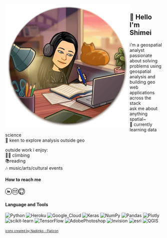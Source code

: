 <img align="left" src="892d48c524f379e662dd2fd3591ea626bee04ec4dba525b14a1ab2207a4efa8d.0.png" alt="my banner" title="Optional title">

## 👋 Hello I'm Shimei
i’m a geospatial analyst  
passionate about solving problems using geospatial analysis and building geo web applications across the stack  
ask me about anything spatial~  
🌱 currently learning data science   
🤔 keen to explore analysis outside geo

outside work i enjoy:  
:climbing_woman: climbing  
:books:reading  
:notes: music/arts/cultural events

#### How to reach me

<a href="https://www.linkedin.com/in/shimei-he-58733741/"> <img align="left" src="linkedin.png" alt="Shimei | LinkedIn" width="21px"/></a>
<a href="mailto:shimei.he@protonmail.com"> <img align="left" src="email.png" alt="Shimei | Email" width="21px"/> </a>
<a href="https://github.com/smhurf" rel="nofollow noreferrer"> <img src="github.png" alt="Shimei | Github" width="21px"/> </a>

#### Language and Tools

![Python](https://img.shields.io/badge/Python-3776AB?style=for-the-badge&logo=python&logoColor=white)
![Heroku](https://img.shields.io/badge/Heroku-430098?style=for-the-badge&logo=heroku&logoColor=white)
![Google_Cloud](https://img.shields.io/badge/Google_Cloud-4285F4?style=for-the-badge&logo=google-cloud&logoColor=white)
![Keras](https://img.shields.io/badge/Keras-%23D00000.svg?style=for-the-badge&logo=Keras&logoColor=white)
![NumPy](https://img.shields.io/badge/numpy-%23013243.svg?style=for-the-badge&logo=numpy&logoColor=white)
![Pandas](https://img.shields.io/badge/pandas-%23150458.svg?style=for-the-badge&logo=pandas&logoColor=white)
![Plotly](https://img.shields.io/badge/Plotly-%233F4F75.svg?style=for-the-badge&logo=plotly&logoColor=white)
![scikit-learn](https://img.shields.io/badge/scikit--learn-%23F7931E.svg?style=for-the-badge&logo=scikit-learn&logoColor=white)
![TensorFlow](https://img.shields.io/badge/TensorFlow-%23FF6F00.svg?style=for-the-badge&logo=TensorFlow&logoColor=white)
![AdobePhotoshop](https://img.shields.io/badge/Adobe%20Photoshop-31A8FF?style=for-the-badge&logo=Adobe%20Photoshop&logoColor=black)
![Invision](https://img.shields.io/badge/invision-FF3366?style=for-the-badge&logo=invision&logoColor=white)
![esri](https://img.shields.io/badge/-ArcGIS-lightblue?style=for-the-badge&logo=googleearth)
![ QGIS](https://img.shields.io/badge/-QGIS-green?style=for-the-badge&logo=qgis)

<a href="https://www.flaticon.com/free-icons/sql-server" title="icons">
<font size="-2">icons created by Nadiinko - Flaticon</font>
</a>
<!--
**smhurf/smhurf** is a ✨ _special_ ✨ repository because its `README.md` (this file) appears on your GitHub profile.

<img alt=”Python” src="https://img.shields.io/badge/Python-3776AB?style=for-the-badge&logo=python&logoColor=white"/>
<img alt=”Python” src="https://img.shields.io/badge/Heroku-430098?style=for-the-badge&logo=heroku&logoColor=white"/>
<img alt=”Python” src="https://img.shields.io/badge/Google_Cloud-4285F4?style=for-the-badge&logo=google-cloud&logoColor=white"/>

Here are some ideas to get you started:

- 🔭 I’m currently working on ...
- 🌱 I’m currently learning ...
- 👯 I’m looking to collaborate on ...
- 🤔 I’m looking for help with ...
- 💬 Ask me about ...
- 📫 How to reach me: ...
- 😄 Pronouns: ...
- ⚡ Fun fact: ...

![Flowers](/892d48c524f379e662dd2fd3591ea626bee04ec4dba525b14a1ab2207a4efa8d.0.png)  ### 👋 Hello I'm Shimei | test test|-ggg|-hhh|
<img src="892d48c524f379e662dd2fd3591ea626bee04ec4dba525b14a1ab2207a4efa8d.0.png" alt="my banner" title="Optional title">
-->

